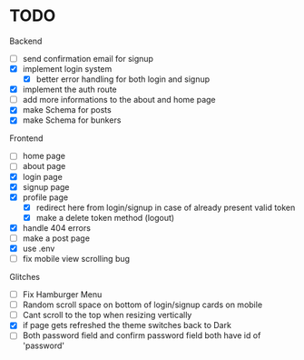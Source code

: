 # TODO 

Backend

- [ ] send confirmation email for signup
- [x] implement login system
    - [x] better error handling for both login and signup
- [x] implement the auth route
- [ ] add more informations to the about and home page
- [x] make Schema for posts
- [x] make Schema for bunkers

Frontend

- [ ] home page
- [ ] about page
- [x] login page
- [x] signup page
- [x] profile page
    - [x] redirect here from login/signup in case of already present valid token
    - [x] make a delete token method (logout)
- [x] handle 404 errors
- [ ] make a post page
- [x] use .env
- [ ] fix mobile view scrolling bug

Glitches

- [ ] Fix Hamburger Menu
- [ ] Random scroll space on bottom of login/signup cards on mobile
- [ ] Cant scroll to the top when resizing vertically
- [x] if page gets refreshed the theme switches back to Dark
- [ ] Both password field and confirm password field both have id of 'password'
